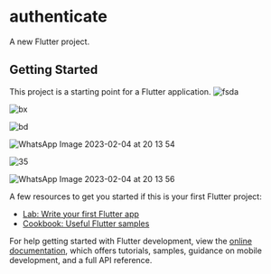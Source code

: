 # authenticate

A new Flutter project.

## Getting Started

This project is a starting point for a Flutter application.
![fsda](https://user-images.githubusercontent.com/92529138/216774408-a7065c6c-a410-4f9b-afb0-cd6c4b0274db.jpg)


![bx](https://user-images.githubusercontent.com/92529138/216774410-cc5e5bfc-f3cf-4503-8a95-2ab153fe24a9.jpg)

![bd](https://user-images.githubusercontent.com/92529138/216774409-a8959b12-d9fa-4cd1-b5e0-bb1bc58d7473.jpg)

![WhatsApp Image 2023-02-04 at 20 13 54](https://user-images.githubusercontent.com/92529138/216774490-078caee6-93d9-4e0a-bfe5-3dc29de5afd9.jpg)

![35](https://user-images.githubusercontent.com/92529138/216774529-ea57f71d-749d-4de7-8206-d2f1cfe80e88.jpg)

![WhatsApp Image 2023-02-04 at 20 13 56](https://user-images.githubusercontent.com/92529138/216774536-e818dcdf-613b-4a66-835b-cd90b44ce8f0.jpg)

A few resources to get you started if this is your first Flutter project:

- [Lab: Write your first Flutter app](https://docs.flutter.dev/get-started/codelab)
- [Cookbook: Useful Flutter samples](https://docs.flutter.dev/cookbook)

For help getting started with Flutter development, view the
[online documentation](https://docs.flutter.dev/), which offers tutorials,
samples, guidance on mobile development, and a full API reference.





